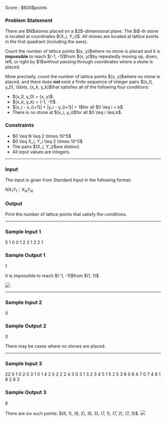 
<div>

<span>

<span>

<p>
Score : $600$points
</p>

<div>

<section>

### **Problem Statement**

<p>
There are $N$stones placed on a $2$-dimensional plane. The $i$-th stone is located at coordinates $(X_i, Y_i)$. All stones are located at lattice points in the first quadrant (including the axes).
</p>

<p>
Count the number of lattice points $(x, y)$where no stone is placed and it is 
<strong>
impossible
</strong>
to reach $(-1, -1)$from $(x, y)$by repeatedly moving up, down, left, or right by $1$without passing through coordinates where a stone is placed.
</p>

<p>
More precisely, count the number of lattice points $(x, y)$where no stone is placed, and there does 
<strong>
not
</strong>
exist a finite sequence of integer pairs $(x_0, y_0), \ldots, (x_k, y_k)$that satisfies all of the following four conditions:
</p>

<ul>

<li>
$(x_0, y_0) = (x, y)$.
</li>

<li>
$(x_k, y_k) = (-1, -1)$.
</li>

<li>
$|x_i - x_{i+1}| + |y_i - y_{i+1}| = 1$for all $0 \leq i < k$.
</li>

<li>
There is no stone at $(x_i, y_i)$for all $0 \leq i \leq k$.
</li>

</ul>

</section>

</div>

<div>

<section>

### **Constraints**

<ul>

<li>
$0 \leq N \leq 2 \times 10^5$
</li>

<li>
$0 \leq X_i, Y_i \leq 2 \times 10^5$
</li>

<li>
The pairs $(X_i, Y_i)$are distinct.
</li>

<li>
All input values are integers.
</li>

</ul>

</section>

</div>

---

<div>

<div>

<section>

### **Input**

<p>
The input is given from Standard Input in the following format:
</p>

<div>

$N$$X_1$$Y_1$$\vdots$$X_N$$Y_N$
</div>

</section>

</div>

<div>

<section>

### **Output**

<p>
Print the number of lattice points that satisfy the conditions.
</p>

</section>

</div>

</div>

---

<div>

<section>

### **Sample Input 1**

<div>

5
1 0
0 1
2 3
1 2
2 1

</div>

</section>

</div>

<div>

<section>

### **Sample Output 1**

<div>

1

</div>

<p>
It is impossible to reach $(-1, -1)$from $(1, 1)$.
</p>

<p>

<img src="https://img.atcoder.jp/abc361/77ce335c7ebd31af0860ce2aa43ae32a.png">

</img>

</p>

</section>

</div>

---

<div>

<section>

### **Sample Input 2**

<div>

0

</div>

</section>

</div>

<div>

<section>

### **Sample Output 2**

<div>

0

</div>

<p>
There may be cases where no stones are placed.
</p>

</section>

</div>

---

<div>

<section>

### **Sample Input 3**

<div>

22
0 1
0 2
0 3
1 0
1 4
2 0
2 2
2 4
3 0
3 1
3 2
3 4
5 1
5 2
5 3
6 0
6 4
7 0
7 4
8 1
8 2
8 3

</div>

</section>

</div>

<div>

<section>

### **Sample Output 3**

<div>

6

</div>

<p>
There are six such points: $(6, 1), (6, 2), (6, 3), (7, 1), (7, 2), (7, 3)$.

<img src="https://img.atcoder.jp/abc361/95ffd845cfab71f0cd6b3c8122eb1ac9.png">

</img>

</p>

</section>

</div>

</span>

</span>

</div>
